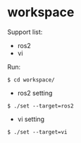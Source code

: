 # workspace

Support list:

- ros2
- vi

Run:

```
$ cd workspace/
```

- ros2 setting
```
$ ./set --target=ros2
```

- vi setting
```
$ ./set --target=vi
```
